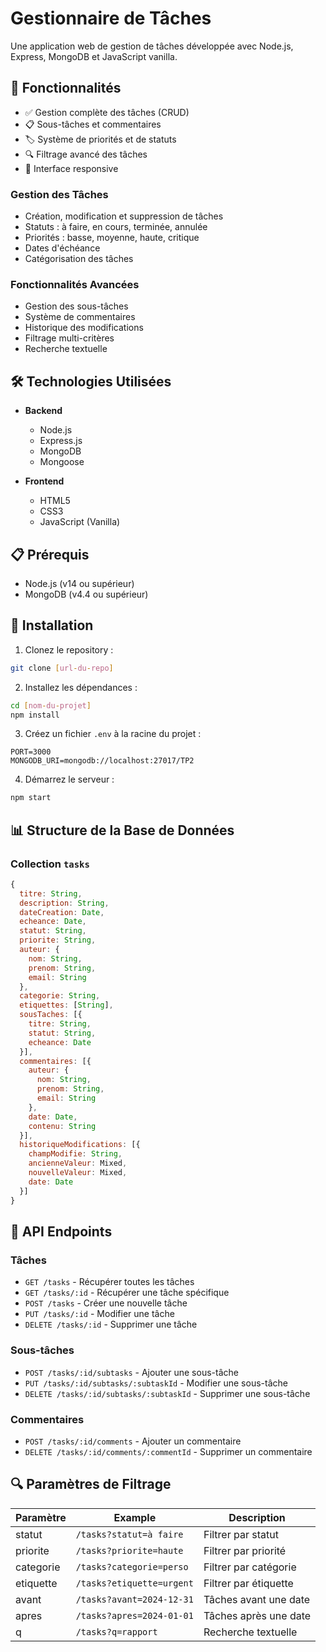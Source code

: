 # Gestionnaire de Tâches

Une application web de gestion de tâches développée avec Node.js, Express, MongoDB et JavaScript vanilla.

## 🚀 Fonctionnalités

- ✅ Gestion complète des tâches (CRUD)
- 📋 Sous-tâches et commentaires
- 🏷️ Système de priorités et de statuts
- 🔍 Filtrage avancé des tâches
- 📱 Interface responsive

### Gestion des Tâches

- Création, modification et suppression de tâches
- Statuts : à faire, en cours, terminée, annulée
- Priorités : basse, moyenne, haute, critique
- Dates d'échéance
- Catégorisation des tâches

### Fonctionnalités Avancées

- Gestion des sous-tâches
- Système de commentaires
- Historique des modifications
- Filtrage multi-critères
- Recherche textuelle

## 🛠️ Technologies Utilisées

- **Backend**

  - Node.js
  - Express.js
  - MongoDB
  - Mongoose

- **Frontend**
  - HTML5
  - CSS3
  - JavaScript (Vanilla)

## 📋 Prérequis

- Node.js (v14 ou supérieur)
- MongoDB (v4.4 ou supérieur)

## 🔧 Installation

1. Clonez le repository :

```bash
git clone [url-du-repo]
```

2. Installez les dépendances :

```bash
cd [nom-du-projet]
npm install
```

3. Créez un fichier `.env` à la racine du projet :

```env
PORT=3000
MONGODB_URI=mongodb://localhost:27017/TP2
```

4. Démarrez le serveur :

```bash
npm start
```

## 📊 Structure de la Base de Données

### Collection `tasks`

```javascript
{
  titre: String,
  description: String,
  dateCreation: Date,
  echeance: Date,
  statut: String,
  priorite: String,
  auteur: {
    nom: String,
    prenom: String,
    email: String
  },
  categorie: String,
  etiquettes: [String],
  sousTaches: [{
    titre: String,
    statut: String,
    echeance: Date
  }],
  commentaires: [{
    auteur: {
      nom: String,
      prenom: String,
      email: String
    },
    date: Date,
    contenu: String
  }],
  historiqueModifications: [{
    champModifie: String,
    ancienneValeur: Mixed,
    nouvelleValeur: Mixed,
    date: Date
  }]
}
```

## 🔗 API Endpoints

### Tâches

- `GET /tasks` - Récupérer toutes les tâches
- `GET /tasks/:id` - Récupérer une tâche spécifique
- `POST /tasks` - Créer une nouvelle tâche
- `PUT /tasks/:id` - Modifier une tâche
- `DELETE /tasks/:id` - Supprimer une tâche

### Sous-tâches

- `POST /tasks/:id/subtasks` - Ajouter une sous-tâche
- `PUT /tasks/:id/subtasks/:subtaskId` - Modifier une sous-tâche
- `DELETE /tasks/:id/subtasks/:subtaskId` - Supprimer une sous-tâche

### Commentaires

- `POST /tasks/:id/comments` - Ajouter un commentaire
- `DELETE /tasks/:id/comments/:commentId` - Supprimer un commentaire

## 🔍 Paramètres de Filtrage

| Paramètre | Example                   | Description           |
| --------- | ------------------------- | --------------------- |
| statut    | `/tasks?statut=à faire`   | Filtrer par statut    |
| priorite  | `/tasks?priorite=haute`   | Filtrer par priorité  |
| categorie | `/tasks?categorie=perso`  | Filtrer par catégorie |
| etiquette | `/tasks?etiquette=urgent` | Filtrer par étiquette |
| avant     | `/tasks?avant=2024-12-31` | Tâches avant une date |
| apres     | `/tasks?apres=2024-01-01` | Tâches après une date |
| q         | `/tasks?q=rapport`        | Recherche textuelle   |
